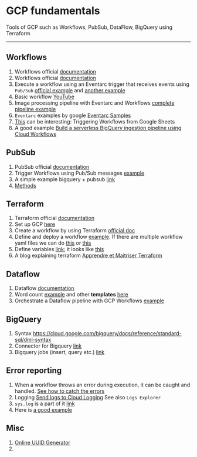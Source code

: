 # GCP fundamentals

Tools of GCP such as Workflows, PubSub, DataFlow, BigQuery using Terraform

----

## Workflows

1. Workflows official [documentation](https://cloud.google.com/workflows/docs)
2. Workflows official [documentation](https://cloud.google.com/workflows/docs/samples)
3. Execute a workflow using an Eventarc trigger that receives events using ``Pub/Sub`` [official example](https://cloud.google.com/eventarc/docs/workflows/quickstart-pubsub) and [another example](https://github.com/GoogleCloudPlatform/workflows-demos/tree/master/workflows-eventarc-integration/workflows-pubsub)
4. Basic workflow [YouTube](https://www.youtube.com/playlist?list=PLh5sxVbRzNp7H2wVwfejxbI3Xh5Z1CxE4)
5. Image processing pipeline with Eventarc and Workflows [complete pipeline example](https://codelabs.developers.google.com/codelabs/cloud-event-driven-orchestration#0)
6. ``Eventarc`` examples by google [Eventarc Samples](https://github.com/GoogleCloudPlatform/eventarc-samples)
7. [This](https://github.com/GoogleCloudPlatform/workflows-demos/tree/master/workspace-integration/sheets-to-workflows) can be interesting: Triggering Workflows from Google Sheets
8. A good example [Build a serverless BigQuery ingestion pipeline using Cloud Workflows](https://medium.com/codeshake/build-a-serverless-bigquery-ingestion-pipeline-using-cloud-workflows-f893f6b701ee)


## PubSub

1. PubSub official [documentation](https://cloud.google.com/pubsub/docs/overview)
2. Trigger Workflows using Pub/Sub messages [example](https://cloud.google.com/eventarc/docs/workflows/quickstart-pubsub)
3. A simple example bigquery + pubsub [link](https://towardsdev.com/using-google-cloud-workflows-to-run-bigquery-and-cloud-functions-jobs-in-a-pipeline-bfecfab36e42)
4. [Methods](https://cloud.google.com/workflows/docs/reference/googleapis/pubsub/v1/projects.topics/publish)

## Terraform

1. Terraform official [documentation](https://www.terraform.io/docs)
2. Set up GCP [here](https://learn.hashicorp.com/tutorials/terraform/google-cloud-platform-build?in=terraform/gcp-get-started)
3. Create a workflow by using Terraform [official doc](https://cloud.google.com/workflows/docs/create-workflow-terraform)
4. Define and deploy a workflow [example](https://github.com/GoogleCloudPlatform/workflows-demos/blob/master/terraform/import-yaml/main.tf). If there are multiple workflow yaml files we can do [this](https://cloud.google.com/blog/topics/developers-practitioners/deploying-multi-yaml-workflows-definitions-terraform) or [this](https://github.com/GoogleCloudPlatform/workflows-demos/tree/master/terraform)
5. Define variables [link](https://cloud.google.com/docs/terraform/best-practices-for-terraform#variables); it looks like [this](https://www.terraform.io/language/values/variables)
6. A blog explaining terraform [Apprendre et Maitriser Terraform](https://blog.stephane-robert.info/post/introduction-terraform/)

## Dataflow

1. Dataflow [documentation](https://cloud.google.com/dataflow#section-5)
2. Word count [example](https://cloud.google.com/workflows/docs/reference/googleapis/dataflow/Overview) and other **templates** [here](https://cloud.google.com/dataflow/docs/guides/templates/running-templates)
3. Orchestrate a Dataflow pipeline with GCP Workflows [example](https://dev.to/stack-labs/orchestrate-dataflow-pipelines-easily-with-gcp-workflows-1i8k)

## BigQuery

1. Syntax https://cloud.google.com/bigquery/docs/reference/standard-sql/dml-syntax
2. Connector for Bigquery [link](https://cloud.google.com/workflows/docs/samples/workflows-connector-bigquery)
3. Bigquery jobs (insert, query etc.) [link](https://cloud.google.com/workflows/docs/reference/googleapis/bigquery/v2/jobs/insert)

## Error reporting

1. When a workflow throws an error during execution, it can be caught and handled. [See how to catch the errors](https://cloud.google.com/workflows/docs/reference/syntax/catching-errors)
2. Logging [Send logs to Cloud Logging](https://cloud.google.com/workflows/docs/log-workflow) See also ``Logs Explorer``
3. ``sys.log`` is a part of it [link](https://cloud.google.com/workflows/docs/reference/stdlib/sys/log)
4. Here is [a good example](https://stackoverflow.com/questions/67801547/gcp-workflows-and-bigquery)

## Misc

1. [Online UUID Generator](https://www.uuidgenerator.net/version4)
2. 


